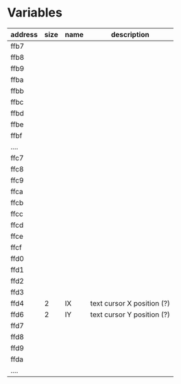# Variables

| address | size | name | description                |
| ------- | ---- | ---- | -------------------------- |
| ffb7    |      |      |                            |
| ffb8    |      |      |                            |
| ffb9    |      |      |                            |
| ffba    |      |      |                            |
| ffbb    |      |      |                            |
| ffbc    |      |      |                            |
| ffbd    |      |      |                            |
| ffbe    |      |      |                            |
| ffbf    |      |      |                            |
| ....    |      |      |                            |
| ffc7    |      |      |                            |
| ffc8    |      |      |                            |
| ffc9    |      |      |                            |
| ffca    |      |      |                            |
| ffcb    |      |      |                            |
| ffcc    |      |      |                            |
| ffcd    |      |      |                            |
| ffce    |      |      |                            |
| ffcf    |      |      |                            |
| ffd0    |      |      |                            |
| ffd1    |      |      |                            |
| ffd2    |      |      |                            |
| ffd3    |      |      |                            |
| ffd4    | 2    | IX   | text cursor X position (?) |
| ffd6    | 2    | IY   | text cursor Y position (?) |
| ffd7    |      |      |                            |
| ffd8    |      |      |                            |
| ffd9    |      |      |                            |
| ffda    |      |      |                            |
| ....    |      |      |                            |

